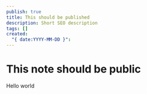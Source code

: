 ```yaml
---
publish: true
title: This should be published
description: Short SEO description
tags: []
created:
  "{ date:YYYY-MM-DD }":
---
```

# This note should be public
Hello world